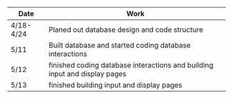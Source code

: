 | Date      | Work                                                                       |
|-----------|----------------------------------------------------------------------------|
| 4/18-4/24 | Planed out database design and code structure                              |
| 5/11      | Built database and started coding database interactions                    |
| 5/12      | finished coding database interactions and building input and display pages |
| 5/13      | finished building input and display pages                                  |